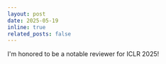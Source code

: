 ```yaml
---
layout: post
date: 2025-05-19
inline: true
related_posts: false
---
```


I'm honored to be a notable reviewer for ICLR 2025!